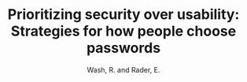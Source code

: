 ---
layout: workshop
type: workshop
category: workshop
tags: security
title: "Prioritizing security over usability: Strategies for how people choose passwords"
author: Wash, R. and Rader, E.
year: 2021
workshop: "2021 Symposium on Usable Privacy and Security"
papertype: Poster
abstract: false
poster: "jcs_SOUPS2021_poster.pdf"
---